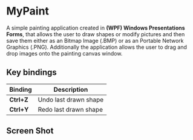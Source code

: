 # MyPaint

A simple painting application created in **(WPF) Windows Presentations Forms**, that allows the user to draw shapes or modify pictures and then save them either as an Bitmap Image (.BMP) or as an Portable Network Graphics (.PNG). Additionally the application allows the user to drag and drop images onto the painting canvas window.

## Key bindings
| Binding | Description |
|---------|-------------|
| **Ctrl+Z** | Undo last drawn shape |
| **Ctrl+Y** | Redo last drawn shape |
## Screen Shot



